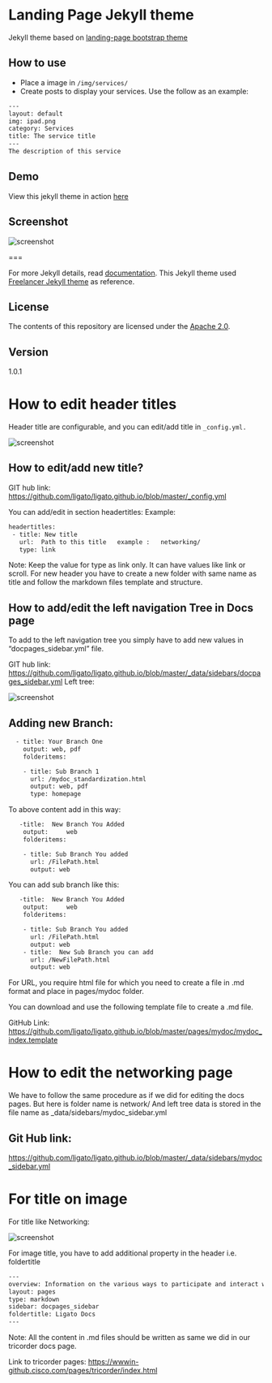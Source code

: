 # Landing Page Jekyll theme

Jekyll theme based on [landing-page bootstrap theme ](http://startbootstrap.com/templates/landing-page/)

## How to use
 - Place a image in `/img/services/`
 - Create posts to display your services. Use the follow as an example:

```txt
---
layout: default
img: ipad.png
category: Services
title: The service title
---
The description of this service
```

## Demo
View this jekyll theme in action [here](https://swcool.github.io/landing-page-theme)

## Screenshot
![screenshot](https://raw.githubusercontent.com/swcool/landing-page-theme/master/img/screenshot.png)

===

For more Jekyll details, read [documentation](http://jekyllrb.com/).
This Jekyll theme used [Freelancer Jekyll theme](https://github.com/jeromelachaud/freelancer-theme/) as reference.

## License
The contents of this repository are licensed under the [Apache
2.0](http://www.apache.org/licenses/LICENSE-2.0.html).

## Version
1.0.1


# How to edit header titles

Header title are configurable, and you can edit/add title in `_config.yml.`


![screenshot](https://github.com/ligato/ligato.github.io/blob/master/img/read1.png)


## How to edit/add new title? 

GIT hub link:
https://github.com/ligato/ligato.github.io/blob/master/_config.yml

You can add/edit in section   headertitles:
Example:

```bash
headertitles:
 - title: New title
   url:  Path to this title   example :   networking/
   type: link
```

Note:  Keep the value for type as link only. It can have values like link or scroll. For new header you have to create a new folder with same name as title and follow the markdown files template and structure.

## How to add/edit the left navigation Tree in Docs page

To add to the left navigation tree you simply have to add new values in “docpages_sidebar.yml” file. 

GIT hub link:
https://github.com/ligato/ligato.github.io/blob/master/_data/sidebars/docpages_sidebar.yml
Left tree:


![screenshot](https://github.com/ligato/ligato.github.io/blob/master/img/read2.png)


## Adding new Branch:

```bash
  - title: Your Branch One
    output: web, pdf
    folderitems:

    - title: Sub Branch 1
      url: /mydoc_standardization.html
      output: web, pdf
      type: homepage
```


To above content add in this way:

```bash
   -title:  New Branch You Added
    output:     web
    folderitems:

    - title: Sub Branch You added
      url: /FilePath.html
      output: web
```

You can add sub branch like this:


```bash
   -title:  New Branch You Added
    output:     web
    folderitems:

    - title: Sub Branch You added
      url: /FilePath.html
      output: web
    - title:  New Sub Branch you can add
      url: /NewFilePath.html
      output: web
```


For URL, you require html file for which you need to create a file in .md format and place in pages/mydoc folder. 

You can download and use the following template file to create a .md file.

GitHub Link:
https://github.com/ligato/ligato.github.io/blob/master/pages/mydoc/mydoc_index.template


# How to edit the networking page

We have to follow the same procedure as if we did for editing the docs pages. But here is folder name is   network/
And left tree data is stored in the file name as  _data/sidebars/mydoc_sidebar.yml

## Git Hub link:
https://github.com/ligato/ligato.github.io/blob/master/_data/sidebars/mydoc_sidebar.yml


# For title on image

For  title like Networking:


![screenshot](https://github.com/ligato/ligato.github.io/blob/master/img/read3.png)
 
For image title, you have to add additional property in the header i.e. foldertitle

```bash
---
overview: Information on the various ways to participate and interact with the Ligato community.
layout: pages
type: markdown
sidebar: docpages_sidebar
foldertitle: Ligato Docs
---
```

Note: All the content in .md files should be written as same we did in our tricorder docs page.

Link to tricorder pages: 
https://wwwin-github.cisco.com/pages/tricorder/index.html

